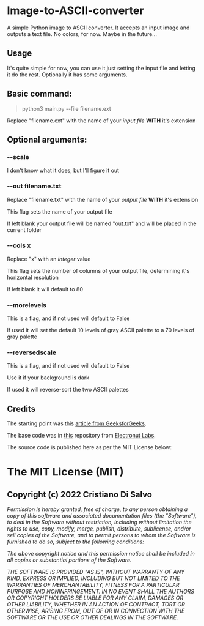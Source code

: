 # Image-to-ASCII-converter

A simple Python image to ASCII converter.
It accepts an input image and outputs a text file.
No colors, for now. Maybe in the future...

## Usage

It's quite simple for now, you can use it just setting the input file and letting it do the rest. Optionally it has some arguments.

## Basic command:
> python3 main.py --file filename.ext

Replace "filename.ext" with the name of your *input file* **WITH** it's extension

## Optional arguments:

### --scale

I don't know what it does, but I'll figure it out

### --out filename.txt

Replace "filename.txt" with the name of your *output file* **WITH** it's extension

This flag sets the name of your output file

If left blank your output file will be named "out.txt" and will be placed in the current folder

### --cols x

Replace "x" with an *integer* value

This flag sets the number of columns of your output file, determining it's horizontal resolution

If left blank it will default to 80

### --morelevels

This is a flag, and if not used will default to False

If used it will set the default 10 levels of gray ASCII palette to a 70 levels of gray palette

### --reversedscale

This is a flag, and if not used will default to False

Use it if your background is dark

If used it will reverse-sort the two ASCII palettes

## Credits

The starting point was this [article from GeeksforGeeks](https://www.geeksforgeeks.org/converting-image-ascii-image-python/).

The base code was in [this](https://github.com/electronut/pp/tree/master/ascii) repository from [Electronut Labs](https://github.com/electronut).

The source code is published here as per the MIT License below:

# The MIT License (MIT)
## Copyright (c) 2022 Cristiano Di Salvo

*Permission is hereby granted, free of charge, to any person obtaining a copy of this software and associated documentation files (the "Software"), to deal in the Software without restriction, including without limitation the rights to use, copy, modify, merge, publish, distribute, sublicense, and/or sell copies of the Software, and to permit persons to whom the Software is furnished to do so, subject to the following conditions:*

*The above copyright notice and this permission notice shall be included in all copies or substantial portions of the Software.*

*THE SOFTWARE IS PROVIDED "AS IS", WITHOUT WARRANTY OF ANY KIND, EXPRESS OR IMPLIED, INCLUDING BUT NOT LIMITED TO THE WARRANTIES OF MERCHANTABILITY, FITNESS FOR A PARTICULAR PURPOSE AND NONINFRINGEMENT. IN NO EVENT SHALL THE AUTHORS OR COPYRIGHT HOLDERS BE LIABLE FOR ANY CLAIM, DAMAGES OR OTHER LIABILITY, WHETHER IN AN ACTION OF CONTRACT, TORT OR OTHERWISE, ARISING FROM, OUT OF OR IN CONNECTION WITH THE SOFTWARE OR THE USE OR OTHER DEALINGS IN THE SOFTWARE.*
